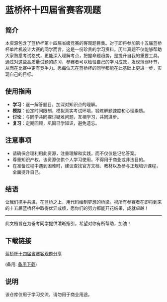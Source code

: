 # 蓝桥杯十四届省赛客观题

## 简介

本资源包含了蓝桥杯第十四届省级竞赛的客观题目集。对于即将参加第十五届蓝桥杯单片机设计大赛的同学而言，这是一份珍贵的学习资料。历年真题不仅能够帮助大家熟悉考试格式，更能深入理解考点，把握命题趋势，是提升自我的重要工具。通过对这些高质量试题的练习，参赛者可以检验自己的学习成效，发现薄弱环节，从而在比赛中更有竞争力。愿每位志在蓝桥杯的同学都能在此基础上更进一步，实现自己的目标。

## 使用指南

- **学习**：逐一解答题目，加深对知识点的理解。
- **模拟**：设定时间限制，模拟真实考试环境，锻炼解题速度和心理素质。
- **讨论**：与同学共同探讨疑难问题，互相学习，共同进步。
- **复习**：定期回顾，巩固已学知识，避免遗忘。

## 注意事项

- 请确保合理利用此资源，注重理解和实践，而不仅仅是记忆答案。
- 尊重知识产权，该资源仅供个人学习使用，不得用于商业或非法目的。
- 在准备过程中遇到困难时，建议查找官方文档、教材以及参与正规培训课程，全面提升自己。

## 结语

让我们携手共进，在蓝桥之上，用代码绘制梦想的桥梁。祝所有参赛者在即将到来的十五届蓝桥杯中取得优异成绩，愿你们的努力都能开花结果，成就卓越！

---

此文档旨在为备考同学提供清晰指引，希望对你有所帮助，加油！

## 下载链接
[蓝桥杯十四届省赛客观题分享](https://pan.quark.cn/s/00a75e0e2847) 

(备用: [备用下载](https://pan.baidu.com/s/12vtKYhOLpqKMQxITrMExsQ?pwd=1234))

## 说明

该仓库仅用于学习交流，请勿用于商业用途。
